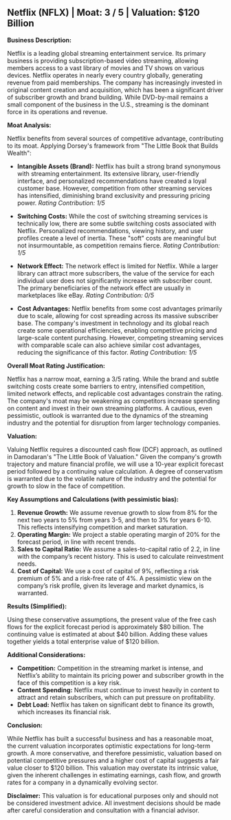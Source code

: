 ## Netflix (NFLX) | Moat: 3 / 5 | Valuation: $120 Billion

**Business Description:**

Netflix is a leading global streaming entertainment service. Its primary business is providing subscription-based video streaming, allowing members access to a vast library of movies and TV shows on various devices. Netflix operates in nearly every country globally, generating revenue from paid memberships. The company has increasingly invested in original content creation and acquisition, which has been a significant driver of subscriber growth and brand building.  While DVD-by-mail remains a small component of the business in the U.S., streaming is the dominant force in its operations and revenue.

**Moat Analysis:**

Netflix benefits from several sources of competitive advantage, contributing to its moat. Applying Dorsey's framework from "The Little Book that Builds Wealth":

* **Intangible Assets (Brand):** Netflix has built a strong brand synonymous with streaming entertainment.  Its extensive library, user-friendly interface, and personalized recommendations have created a loyal customer base.  However, competition from other streaming services has intensified, diminishing brand exclusivity and pressuring pricing power. *Rating Contribution: 1/5*

* **Switching Costs:** While the cost of switching streaming services is technically low, there are some subtle switching costs associated with Netflix. Personalized recommendations, viewing history, and user profiles create a level of inertia. These "soft" costs are meaningful but not insurmountable, as competition remains fierce. *Rating Contribution: 1/5*

* **Network Effect:** The network effect is limited for Netflix. While a larger library can attract more subscribers, the value of the service for each individual user does not significantly increase with subscriber count. The primary beneficiaries of the network effect are usually in marketplaces like eBay. *Rating Contribution: 0/5*

* **Cost Advantages:** Netflix benefits from some cost advantages primarily due to scale, allowing for cost spreading across its massive subscriber base. The company's investment in technology and its global reach create some operational efficiencies, enabling competitive pricing and large-scale content purchasing. However, competing streaming services with comparable scale can also achieve similar cost advantages, reducing the significance of this factor. *Rating Contribution: 1/5*

**Overall Moat Rating Justification:**

Netflix has a narrow moat, earning a 3/5 rating.  While the brand and subtle switching costs create some barriers to entry, intensified competition, limited network effects, and replicable cost advantages constrain the rating. The company's moat may be weakening as competitors increase spending on content and invest in their own streaming platforms. A cautious, even pessimistic, outlook is warranted due to the dynamics of the streaming industry and the potential for disruption from larger technology companies.

**Valuation:**

Valuing Netflix requires a discounted cash flow (DCF) approach, as outlined in Damodaran's "The Little Book of Valuation."  Given the company's growth trajectory and mature financial profile, we will use a 10-year explicit forecast period followed by a continuing value calculation.  A degree of conservatism is warranted due to the volatile nature of the industry and the potential for growth to slow in the face of competition.

**Key Assumptions and Calculations (with pessimistic bias):**

1. **Revenue Growth:**  We assume revenue growth to slow from 8% for the next two years to 5% from years 3-5, and then to 3% for years 6-10. This reflects intensifying competition and market saturation.
2. **Operating Margin:**  We project a stable operating margin of 20% for the forecast period, in line with recent trends.
3. **Sales to Capital Ratio:** We assume a sales-to-capital ratio of 2.2, in line with the company’s recent history. This is used to calculate reinvestment needs.
4. **Cost of Capital:** We use a cost of capital of 9%, reflecting a risk premium of 5% and a risk-free rate of 4%.  A pessimistic view on the company’s risk profile, given its leverage and market dynamics, is warranted.

**Results (Simplified):**

Using these conservative assumptions, the present value of the free cash flows for the explicit forecast period is approximately $80 billion. The continuing value is estimated at about $40 billion. Adding these values together yields a total enterprise value of $120 billion. 

**Additional Considerations:**

* **Competition:**  Competition in the streaming market is intense, and Netflix’s ability to maintain its pricing power and subscriber growth in the face of this competition is a key risk.
* **Content Spending:**  Netflix must continue to invest heavily in content to attract and retain subscribers, which can put pressure on profitability.
* **Debt Load:** Netflix has taken on significant debt to finance its growth, which increases its financial risk.

**Conclusion:**

While Netflix has built a successful business and has a reasonable moat, the current valuation incorporates optimistic expectations for long-term growth.  A more conservative, and therefore pessimistic, valuation based on potential competitive pressures and a higher cost of capital suggests a fair value closer to $120 billion.  This valuation may overstate its intrinsic value, given the inherent challenges in estimating earnings, cash flow, and growth rates for a company in a dynamically evolving sector.



**Disclaimer:** This valuation is for educational purposes only and should not be considered investment advice. All investment decisions should be made after careful consideration and consultation with a financial advisor.